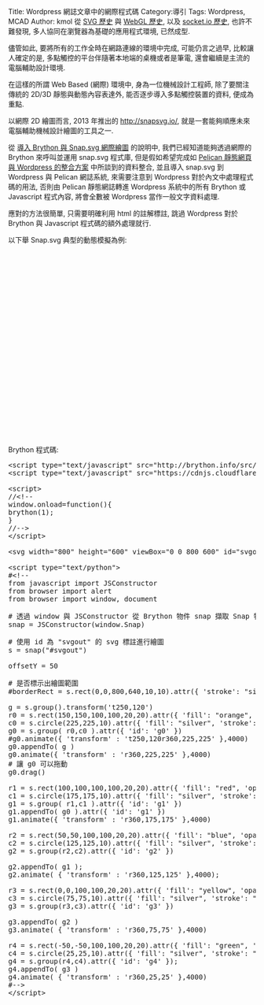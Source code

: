 Title: Wordpress 網誌文章中的網際程式碼
Category:導引
Tags: Wordpress, MCAD
Author: kmol
從 <a href="https://www.w3.org/Graphics/SVG/History">SVG 歷史</a> 與 <a href="https://en.wikipedia.org/wiki/WebGL#History">WebGL 歷史</a>, 以及 <a href="https://github.com/socketio/socket.io/blob/master/History.md"> socket.io 歷史</a>, 也許不難發現, 多人協同在瀏覽器為基礎的應用程式環境, 已然成型.

<!-- PELICAN_END_SUMMARY -->

儘管如此, 要將所有的工作全時在網路連線的環境中完成, 可能仍言之過早, 比較讓人確定的是, 多點觸控的平台伴隨著本地端的桌機或者是筆電, 還會繼續是主流的電腦輔助設計環境.

在這樣的所謂 Web Based (網際) 環境中, 身為一位機械設計工程師, 除了要關注傳統的 2D/3D 靜態與動態內容表達外, 能否逐步導入多點觸控裝置的資料, 便成為重點.

以網際 2D 繪圖而言, 2013 年推出的 <a href="http://snapsvg.io/">http://snapsvg.io/</a>, 就是一套能夠順應未來電腦輔助機械設計繪圖的工具之一.

從 <a href="http://chiamingyen.github.io/kmolab/blog/dao-ru-brython-yu-snapsvg-wang-ji-hui-tu.html">導入 Brython 與 Snap.svg 網際繪圖</a> 的說明中, 我們已經知道能夠透過網際的 Brython 來呼叫並運用 snap.svg 程式庫, 但是假如希望完成如 <a href="http://project.mde.tw/blog/yen-pelican-jing-tai-wang-ye-yu-wordpress-de-zheng-he-fang-an.html">Pelican 靜態網頁與 Wordpress 的整合方案</a> 中所談到的資料整合, 並且導入 snap.svg 到 Wordpress 與 Pelican 網誌系統, 來需要注意到 Wordpress 對於內文中處理程式碼的用法, 否則由 Pelican 靜態網誌轉進 Wordpress 系統中的所有 Brython 或 Javascript 程式內容, 將會全數被 Wordpress 當作一般文字資料處理.

應對的方法很簡單, 只需要明確利用 html 的註解標註, 跳過 Wordpress 對於 Brython 與 Javascript 程式碼的額外處理就行.

以下舉 Snap.svg 典型的動態模擬為例:

<script type="text/javascript" src="http://brython.info/src/brython_dist.js"></script>
<script type="text/javascript" src="https://cdnjs.cloudflare.com/ajax/libs/snap.svg/0.4.1/snap.svg-min.js"></script>
 
<script>
//<!--
window.onload=function(){
brython(1);
}
//-->
</script>
 
<svg width="800" height="600" viewBox="0 0 800 600" id="svgout"></svg>
 
<script type="text/python">
#<!--
from javascript import JSConstructor
from browser import alert
from browser import window, document
 
# 透過 window 與 JSConstructor 從 Brython 物件 snap 擷取 Snap 物件的內容
snap = JSConstructor(window.Snap)
 
# 使用 id 為 "svgout" 的 svg 標註進行繪圖
s = snap("#svgout")
 
offsetY = 50
 
# 是否標示出繪圖範圍
#borderRect = s.rect(0,0,800,640,10,10).attr({ 'stroke': "silver", 'fill': "silver", 'strokeWidth': "3" })
 
g = s.group().transform('t250,120')
r0 = s.rect(150,150,100,100,20,20).attr({ 'fill': "orange", 'opacity': "0.8", 'stroke': "black", 'strokeWidth': "2" })
c0 = s.circle(225,225,10).attr({ 'fill': "silver", 'stroke': "black", 'strokeWidth': "4"  }).attr({ 'id': 'c0' })
g0 = s.group( r0,c0 ).attr({ 'id': 'g0' })
#g0.animate({ 'transform' : 't250,120r360,225,225' },4000)
g0.appendTo( g )
g0.animate({ 'transform' : 'r360,225,225' },4000)
# 讓 g0 可以拖動
g0.drag()
 
r1 = s.rect(100,100,100,100,20,20).attr({ 'fill': "red", 'opacity': "0.8", 'stroke': "black", 'strokeWidth': "2" })
c1 = s.circle(175,175,10).attr({ 'fill': "silver", 'stroke': "black" , 'strokeWidth': "4"}).attr({ 'id': 'c1' })
g1 = s.group( r1,c1 ).attr({ 'id': 'g1' })
g1.appendTo( g0 ).attr({ 'id': 'g1' })
g1.animate({ 'transform' : 'r360,175,175' },4000)
 
r2 = s.rect(50,50,100,100,20,20).attr({ 'fill': "blue", 'opacity': "0.8", 'stroke': "black", 'strokeWidth': "2" })
c2 = s.circle(125,125,10).attr({ 'fill': "silver", 'stroke': "black", 'strokeWidth': "4" }).attr({ 'id': 'c2' })
g2 = s.group(r2,c2).attr({ 'id': 'g2' })
 
g2.appendTo( g1 );
g2.animate( { 'transform' : 'r360,125,125' },4000);
 
r3 = s.rect(0,0,100,100,20,20).attr({ 'fill': "yellow", 'opacity': "0.8", 'stroke': "black", 'strokeWidth': "2" })
c3 = s.circle(75,75,10).attr({ 'fill': "silver", 'stroke': "black", 'strokeWidth': "4" }).attr({ 'id': 'c3' })
g3 = s.group(r3,c3).attr({ 'id': 'g3' })
 
g3.appendTo( g2 )
g3.animate( { 'transform' : 'r360,75,75' },4000)
 
r4 = s.rect(-50,-50,100,100,20,20).attr({ 'fill': "green", 'opacity': "0.8", 'stroke': "black", 'strokeWidth': "2" })
c4 = s.circle(25,25,10).attr({ 'fill': "silver", 'stroke': "black", 'strokeWidth': "4" }).attr({ 'id': 'c4' })
g4 = s.group(r4,c4).attr({ 'id': 'g4' });
g4.appendTo( g3 )
g4.animate( { 'transform' : 'r360,25,25' },4000)
#-->
</script>

 Brython 程式碼:
 
<pre class="brush: python">
&lt;script type="text/javascript" src="http://brython.info/src/brython_dist.js"&gt;&lt;/script&gt;
&lt;script type="text/javascript" src="https://cdnjs.cloudflare.com/ajax/libs/snap.svg/0.4.1/snap.svg-min.js"&gt;&lt;/script&gt;
 
&lt;script&gt;
//&lt;!--
window.onload=function(){
brython(1);
}
//--&gt;
&lt;/script&gt;
 
&lt;svg width="800" height="600" viewBox="0 0 800 600" id="svgout"&gt;&lt;/svg&gt;
 
&lt;script type="text/python"&gt;
#&lt;!--
from javascript import JSConstructor
from browser import alert
from browser import window, document
 
# 透過 window 與 JSConstructor 從 Brython 物件 snap 擷取 Snap 物件的內容
snap = JSConstructor(window.Snap)
 
# 使用 id 為 "svgout" 的 svg 標註進行繪圖
s = snap("#svgout")
 
offsetY = 50
 
# 是否標示出繪圖範圍
#borderRect = s.rect(0,0,800,640,10,10).attr({ 'stroke': "silver", 'fill': "silver", 'strokeWidth': "3" })
 
g = s.group().transform('t250,120')
r0 = s.rect(150,150,100,100,20,20).attr({ 'fill': "orange", 'opacity': "0.8", 'stroke': "black", 'strokeWidth': "2" })
c0 = s.circle(225,225,10).attr({ 'fill': "silver", 'stroke': "black", 'strokeWidth': "4"  }).attr({ 'id': 'c0' })
g0 = s.group( r0,c0 ).attr({ 'id': 'g0' })
#g0.animate({ 'transform' : 't250,120r360,225,225' },4000)
g0.appendTo( g )
g0.animate({ 'transform' : 'r360,225,225' },4000)
# 讓 g0 可以拖動
g0.drag()
 
r1 = s.rect(100,100,100,100,20,20).attr({ 'fill': "red", 'opacity': "0.8", 'stroke': "black", 'strokeWidth': "2" })
c1 = s.circle(175,175,10).attr({ 'fill': "silver", 'stroke': "black" , 'strokeWidth': "4"}).attr({ 'id': 'c1' })
g1 = s.group( r1,c1 ).attr({ 'id': 'g1' })
g1.appendTo( g0 ).attr({ 'id': 'g1' })
g1.animate({ 'transform' : 'r360,175,175' },4000)
 
r2 = s.rect(50,50,100,100,20,20).attr({ 'fill': "blue", 'opacity': "0.8", 'stroke': "black", 'strokeWidth': "2" })
c2 = s.circle(125,125,10).attr({ 'fill': "silver", 'stroke': "black", 'strokeWidth': "4" }).attr({ 'id': 'c2' })
g2 = s.group(r2,c2).attr({ 'id': 'g2' })
 
g2.appendTo( g1 );
g2.animate( { 'transform' : 'r360,125,125' },4000);
 
r3 = s.rect(0,0,100,100,20,20).attr({ 'fill': "yellow", 'opacity': "0.8", 'stroke': "black", 'strokeWidth': "2" })
c3 = s.circle(75,75,10).attr({ 'fill': "silver", 'stroke': "black", 'strokeWidth': "4" }).attr({ 'id': 'c3' })
g3 = s.group(r3,c3).attr({ 'id': 'g3' })
 
g3.appendTo( g2 )
g3.animate( { 'transform' : 'r360,75,75' },4000)
 
r4 = s.rect(-50,-50,100,100,20,20).attr({ 'fill': "green", 'opacity': "0.8", 'stroke': "black", 'strokeWidth': "2" })
c4 = s.circle(25,25,10).attr({ 'fill': "silver", 'stroke': "black", 'strokeWidth': "4" }).attr({ 'id': 'c4' })
g4 = s.group(r4,c4).attr({ 'id': 'g4' });
g4.appendTo( g3 )
g4.animate( { 'transform' : 'r360,25,25' },4000)
#--&gt;
&lt;/script&gt;
</pre>
